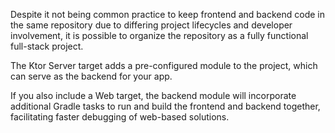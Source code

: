 Despite it not being common practice to keep frontend and backend code in the same repository due to differing project lifecycles and developer involvement, it is possible to organize the repository as a fully functional full-stack project.

The Ktor Server target adds a pre-configured module to the project, which can serve as the backend for your app.

If you also include a Web target, the backend module will incorporate additional Gradle tasks to run and build the frontend and backend together, facilitating faster debugging of web-based solutions.